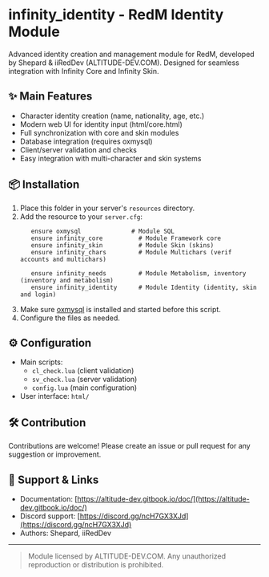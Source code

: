 # infinity_identity - RedM Identity Module

Advanced identity creation and management module for RedM, developed by Shepard & iiRedDev (ALTITUDE-DEV.COM). Designed for seamless integration with Infinity Core and Infinity Skin.

## ✨ Main Features

- Character identity creation (name, nationality, age, etc.)
- Modern web UI for identity input (html/core.html)
- Full synchronization with core and skin modules
- Database integration (requires oxmysql)
- Client/server validation and checks
- Easy integration with multi-character and skin systems

## 📦 Installation

1. Place this folder in your server's `resources` directory.
2. Add the resource to your `server.cfg`:
   ```
      ensure oxmysql              # Module SQL
      ensure infinity_core          # Module Framework core
      ensure infinity_skin          # Module Skin (skins)
      ensure infinity_chars         # Module Multichars (verif accounts and multichars)
      
      ensure infinity_needs         # Module Metabolism, inventory (inventory and metabolism)
      ensure infinity_identity      # Module Identity (identity, skin and login)
   ```
3. Make sure [oxmysql](https://github.com/overextended/oxmysql) is installed and started before this script.
4. Configure the files as needed.

## ⚙️ Configuration

- Main scripts:
  - `cl_check.lua` (client validation)
  - `sv_check.lua` (server validation)
  - `config.lua` (main configuration)
- User interface: `html/`

## 🛠 Contribution

Contributions are welcome!
Please create an issue or pull request for any suggestion or improvement.

## 🤝 Support & Links

- Documentation: [https://altitude-dev.gitbook.io/doc/](https://altitude-dev.gitbook.io/doc/)
- Discord support: [https://discord.gg/ncH7GX3XJd](https://discord.gg/ncH7GX3XJd)
- Authors: Shepard, iiRedDev

---

> Module licensed by ALTITUDE-DEV.COM. Any unauthorized reproduction or distribution is prohibited.
